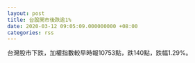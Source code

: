 ```yaml
---
layout: post
title: 台股開市後跌逾1%
date: 2020-03-12 09:05:09.000000000 +08:00
categories: rss
---
```


台灣股市下跌，加權指數較早時報10753點，跌140點，跌幅1.29%。
